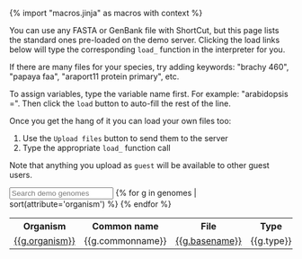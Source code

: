 {% import "macros.jinja" as macros with context %}

You can use any FASTA or GenBank file with ShortCut, but this page lists the standard ones pre-loaded on the demo server.
Clicking the load links below will type the corresponding `load_` function in the interpreter for you.

If there are many files for your species, try adding keywords: "brachy 460", "papaya faa", "araport11 protein primary", etc.

To assign variables, type the variable name first. For example: "arabidopsis =". Then click the `load` button to auto-fill the rest of the line.

Once you get the hang of it you can load your own files too:

1. Use the `Upload files` button to send them to the server
2. Type the appropriate `load_` function call

Note that anything you upload as `guest` will be available to other guest users.

<input id="genomesearch" placeholder="Search demo genomes" id="box" type="text"/>

<table id="genomes">
<tr>
  <th>Organism</th>
  <!-- <th>Source</th> -->
  <th>Common name</th>
  <th>File</th>
  <th>Type</th>
</tr>
{% for g in genomes | sort(attribute='organism') %}
<tr class="genomeblock">
	<td><a href="{{g.url}}" target="_blank">{{g.organism}}</a></td>
	<!-- <td>{{g.source}}</td> -->
	<td>{{g.commonname}}</td>
	<td><a href="#" onclick="repl_autorun([' {{g.loadfn | escape}}'], clear_first=false)">{{g.basename}}</a></td>
	<td>{{g.type}}</td>
</tr>
{% endfor %}
</table>
